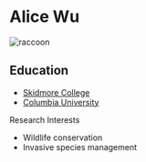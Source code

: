 # Alice Wu

![raccoon](https://www.nationalgeographic.com/content/dam/animals/thumbs/rights-exempt/mammals/r/raccoon_thumb.ngsversion.1485815402351.adapt.1900.1.JPG)

## Education
- [Skidmore College](https://www.skidmore.edu) 
- [Columbia University](http://e3b.columbia.edu/)

Research Interests
- Wildlife conservation
- Invasive species management